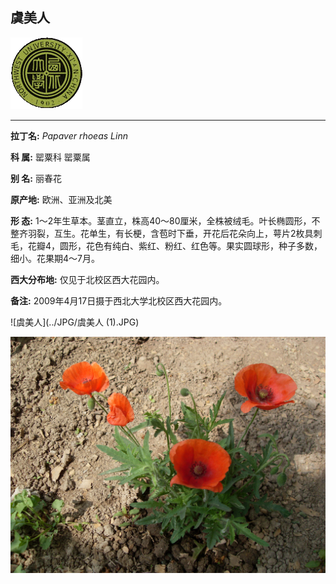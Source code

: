 ## 虞美人

![西北大学校园网络植物志](../JPG/nwu.gif)

---

**拉丁名:**  _Papaver rhoeas Linn_

**科 属:** 罂粟科 罂粟属

**别 名:** 丽春花

**原产地:** 欧洲、亚洲及北美

**形  态:** 1～2年生草本。茎直立，株高40～80厘米，全株被绒毛。叶长椭圆形，不整齐羽裂，互生。花单生，有长梗，含苞时下垂，开花后花朵向上，萼片2枚具刺毛，花瓣4，圆形，花色有纯白、紫红、粉红、红色等。果实圆球形，种子多数，细小。花果期4～7月。

**西大分布地:** 仅见于北校区西大花园内。

**备注:** 2009年4月17日摄于西北大学北校区西大花园内。

![虞美人](../JPG/虞美人 (1).JPG) 

![虞美人](../JPG/虞美人.JPG) 

